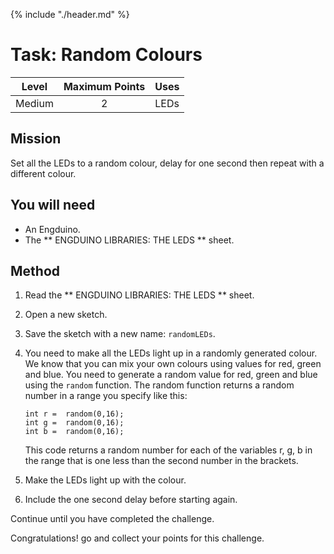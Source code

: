 {% include "./header.md" %}

# Task: Random Colours 
| Level| Maximum Points | Uses |
| ------ |:------:|------|
| Medium | 2 | LEDs |

## Mission

Set all the LEDs to a random colour, delay for one second then repeat with a different colour.

## You will need
* An Engduino.
* The ** ENGDUINO LIBRARIES: THE LEDS ** sheet.

## Method
1. Read the ** ENGDUINO LIBRARIES: THE LEDS ** sheet.
3. Open a new sketch.
4. Save the sketch with a new name: ```randomLEDs```.
5. You need to make all the LEDs light up in a randomly generated colour.  We know that you can mix  your own colours using values for red, green and blue.  You need to generate a random value for red, green and blue using the ```random``` function. The random function returns a random number in a range you specify like this:
	```
	int r =  random(0,16);
	int g =  random(0,16);
	int b =  random(0,16);

	```
	This code returns a random number for each of the variables r, g, b in the range that is one less than the second number in the brackets.

6. Make the LEDs light up with the colour.
7. Include the one second delay before starting again.



Continue until you have completed the challenge.



Congratulations! go and collect your points for this challenge.

<!---
{% include "./rae.md" %}
-->

